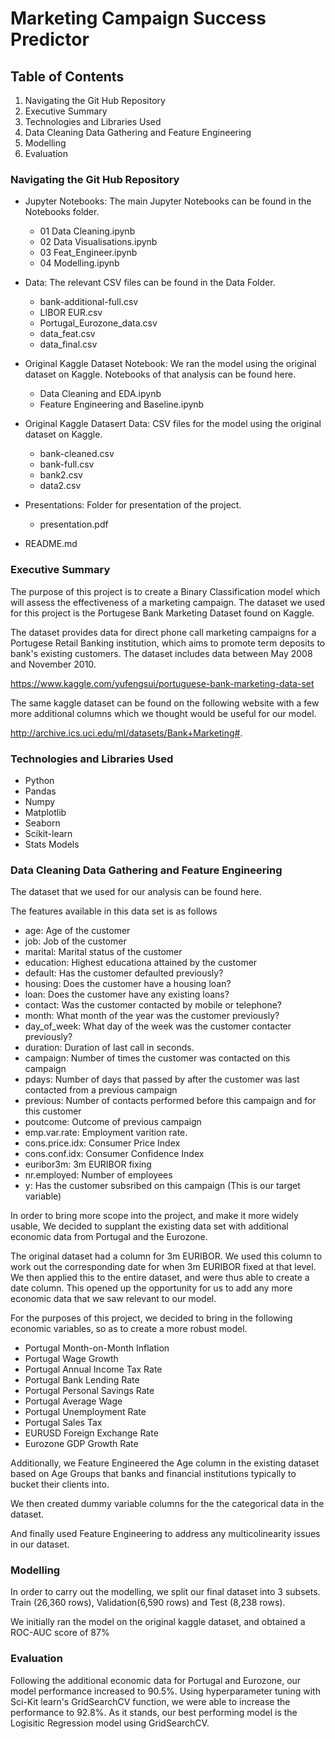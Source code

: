 # Marketing Campaign Success Predictor

## Table of Contents

1) Navigating the Git Hub Repository
2) Executive Summary
3) Technologies and Libraries Used
4) Data Cleaning Data Gathering and Feature Engineering
5) Modelling
6) Evaluation

### Navigating the Git Hub Repository

- Jupyter Notebooks: The main Jupyter Notebooks can be found in the Notebooks folder.
  - 01 Data Cleaning.ipynb
  - 02 Data Visualisations.ipynb
  - 03 Feat_Engineer.ipynb
  - 04 Modelling.ipynb
 
 - Data: The relevant CSV files can be found in the Data Folder.
    - bank-additional-full.csv
    - LIBOR EUR.csv
    - Portugal_Eurozone_data.csv
    - data_feat.csv
    - data_final.csv
  
 - Original Kaggle Dataset Notebook: We ran the model using the original dataset on Kaggle. Notebooks of that analysis can be found here.
    - Data Cleaning and EDA.ipynb
    - Feature Engineering and Baseline.ipynb
  
  - Original Kaggle Datasert Data: CSV files for the model using the original dataset on Kaggle.
    - bank-cleaned.csv
    - bank-full.csv
    - bank2.csv
    - data2.csv
   
  - Presentations: Folder for presentation of the project.
      - presentation.pdf
    
  - README.md

### Executive Summary

The purpose of this project is to create a Binary Classification model which will assess the effectiveness of a marketing campaign. The dataset we used for this project is the Portugese Bank Marketing Dataset found on Kaggle.

The dataset provides data for direct phone call marketing campaigns for a Portugese Retail Banking institution, which aims to promote term deposits to bank's existing customers. The dataset includes data between May 2008 and November 2010.

https://www.kaggle.com/yufengsui/portuguese-bank-marketing-data-set

The same kaggle dataset can be found on the following website with a few more additional columns which we thought would be useful for our model.

http://archive.ics.uci.edu/ml/datasets/Bank+Marketing#.


### Technologies and Libraries Used

- Python
- Pandas
- Numpy
- Matplotlib
- Seaborn
- Scikit-learn
- Stats Models


### Data Cleaning Data Gathering and Feature Engineering

The dataset that we used for our analysis can be found here.

The features available in this data set is as follows

- age: Age of the customer
- job: Job of the customer
- marital: Marital status of the customer
- education: Highest educationa attained by the customer
- default: Has the customer defaulted previously?
- housing: Does the customer have a housing loan?
- loan: Does the customer have any existing loans?
- contact: Was the customer contacted by mobile or telephone?
- month: What month of the year was the customer previously?
- day_of_week: What day of the week was the customer contacter previously?
- duration: Duration of last call in seconds.
- campaign: Number of times the customer was contacted on this campaign
- pdays: Number of days that passed by after the customer was last contacted from a previous campaign
- previous: Number of contacts performed before this campaign and for this customer
- poutcome: Outcome of previous campaign
- emp.var.rate: Employment varition rate.
- cons.price.idx: Consumer Price Index
- cons.conf.idx: Consumer Confidence Index
- euribor3m: 3m EURIBOR fixing
- nr.employed: Number of employees
- y: Has the customer subsribed on this campaign (This is our target variable)

       
In order to bring more scope into the project, and make it more widely usable, We decided to supplant the existing data set with additional economic data from Portugal and the Eurozone.

The original dataset had a column for 3m EURIBOR. We used this column to work out the corresponding date for when 3m EURIBOR fixed at that level. We then applied this to the entire dataset, and were thus able to create a date column. This opened up the opportunity for us to add any more economic data that we saw relevant to our model.

For the purposes of this project, we decided to bring in the following economic variables, so as to create a more robust model.

- Portugal Month-on-Month Inflation
- Portugal Wage Growth                        
- Portugal Annual Income Tax Rate 
- Portugal Bank Lending Rate        
- Portugal Personal Savings Rate          
- Portugal Average Wage                  
- Portugal Unemployment Rate         
- Portugal Sales Tax 
- EURUSD Foreign Exchange Rate                             
- Eurozone GDP Growth Rate  

Additionally, we Feature Engineered the Age column in the existing dataset based on Age Groups that banks and financial institutions typically to bucket their clients into.

We then created dummy variable columns for the the categorical data in the dataset.

And finally used Feature Engineering to address any multicolinearity issues in our dataset.

### Modelling

In order to carry out the modelling, we split our final dataset into 3 subsets. Train (26,360 rows), Validation(6,590 rows) and Test (8,238 rows).

We initially ran the model on the original kaggle dataset, and obtained a ROC-AUC score of 87%

### Evaluation

Following the additional economic data for Portugal and Eurozone, our model performance increased to 90.5%. Using hyperparameter tuning with Sci-Kit learn's GridSearchCV function, we were able to increase the performance to 92.8%. As it stands, our best performing model is the Logisitic Regression model using GridSearchCV.


